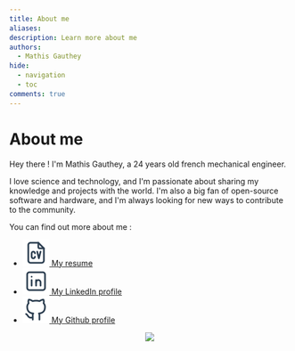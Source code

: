 ```yaml
---
title: About me
aliases:
description: Learn more about me
authors:
  - Mathis Gauthey
hide:
  - navigation
  - toc
comments: true
---
```


# About me

Hey there ! I'm Mathis Gauthey, a 24 years old french mechanical engineer.

I love science and technology, and I'm passionate about sharing my knowledge and projects with the world. I'm also a big fan of open-source software and hardware, and I'm always looking for new ways to contribute to the community.

You can find out more about me :

- [![CV.svg](../assets/CV.svg) My resume](https://rxresu.me/mathisgauthey/resume)
- [![brand-linkedin.svg](../assets/brand-linkedin.svg) My LinkedIn profile](https://www.linkedin.com/in/mathisgauthey/)
- [![brand-github.svg](../assets/brand-github.svg) My Github profile](https://github.com/mathisgauthey)

<p align="center">
    <a href="https://github.com/anuraghazra/github-readme-stats">
        <img src="https://github-readme-stats.vercel.app/api?username=MathisGauthey&count_private=false&show_icons=true&theme=transparent" />
    </a>
</p>

